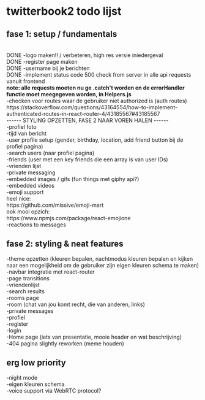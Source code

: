 # twitterbook2 todo lijst
## fase 1: setup / fundamentals
<br/>
DONE -logo maken!! / verbeteren, high res versie iniedergeval <br />
DONE -register page maken <br/>
DONE -username bij je berichten <br/>
DONE -implement status code 500 check from server in alle api requests vanuit frontend <br/>
<strong>note: alle requests moeten nu ge .catch't worden en de errorHandler functie moet meegegeven worden, in Helpers.js</strong> <br/>
-checken voor routes waar de gebruiker niet authorized is (auth routes) <br/>
https://stackoverflow.com/questions/43164554/how-to-implement-authenticated-routes-in-react-router-4/43185567#43185567 <br/>
------ STYLING OPZETTEN, FASE 2 NAAR VOREN HALEN ------ <br />
-profiel foto <br/>
-tijd van bericht <br/>
-user profile setup (gender, birthday, location, add friend button bij de profiel pagina) <br/>
-search users (naar profiel pagina) <br/>
-friends (user met een key friends die een array is van user IDs) <br/>
-vrienden lijst <br />
-private messaging <br/>
-embedded images / gifs (fun things met giphy api?) <br/>
-embedded videos <br/>
-emoji support <br/>
heel nice: <br/>
https://github.com/missive/emoji-mart <br/>
ook mooi opzich: <br/>
https://www.npmjs.com/package/react-emojione <br/>
-reactions to messages <br/>


## fase 2: styling & neat features
-theme opzetten (kleuren bepalen, nachtmodus kleuren bepalen en kijken naar een mogelijkheid om de gebruiker zijn eigen kleuren schema te maken)
-navbar integratie met react-router <br/>
-page transitions <br />
-vriendenlijst <br />
-search results <br/>
-rooms page <br/>
-room (chat van jou komt recht, die van anderen, links) <br/>
-private messages <br/>
-profiel <br/>
-register <br/>
-login <br/>
-Home page (iets van presentatie, mooie header en wat beschrijving) <br/>
-404 pagina slightly reworken (meme houden) <br/>

## erg low priority
-night mode <br/>
-eigen kleuren schema <br />
-voice support via WebRTC protocol? <br/>
